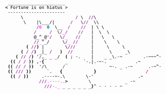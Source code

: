 <pre style="font-family:Menlo,'DejaVu Sans Mono',consolas,'Courier New',monospace"> ______________________                                                     <span style="color: #5f5fff; text-decoration-color: #5f5fff">+-------- </span><span style="color: #5f5fff; text-decoration-color: #5f5fff; font-weight: bold">Thursday, 9 May 2024</span><span style="color: #5f5fff; text-decoration-color: #5f5fff"> --------+</span> <a href="https://www.informatik.uni-leipzig.de/~akiki/">Christopher Akiki</a>                
<span style="font-weight: bold">&lt;</span><span style="color: #000000; text-decoration-color: #000000"> Fortune is on hiatus &gt;</span>                                                    <span style="color: #5f5fff; text-decoration-color: #5f5fff">|</span>                                      <span style="color: #5f5fff; text-decoration-color: #5f5fff">|</span> ┣━━ Interests                    
<span style="color: #000000; text-decoration-color: #000000"> ----------------------</span>                                                     <span style="color: #5f5fff; text-decoration-color: #5f5fff">|</span> Hello, friend.                       <span style="color: #5f5fff; text-decoration-color: #5f5fff">|</span> ┃   ┣━━ My cat                   
<span style="color: #000000; text-decoration-color: #000000">      \                    </span><span style="color: #800080; text-decoration-color: #800080">/</span><span style="color: #000000; text-decoration-color: #000000"> \  </span><span style="color: #800080; text-decoration-color: #800080">//</span><span style="color: #000000; text-decoration-color: #000000">\</span>                                         <span style="color: #5f5fff; text-decoration-color: #5f5fff">|</span>                                      <span style="color: #5f5fff; text-decoration-color: #5f5fff">|</span> ┃   ┣━━ Representation Learning  
<span style="color: #000000; text-decoration-color: #000000">       \    |\___/|      </span><span style="color: #800080; text-decoration-color: #800080">/</span><span style="color: #000000; text-decoration-color: #000000">   \</span><span style="color: #800080; text-decoration-color: #800080">//</span><span style="color: #000000; text-decoration-color: #000000">  \\</span>                                        <span style="color: #5f5fff; text-decoration-color: #5f5fff">|</span> <span style="font-style: italic">This auto-generated message panel </span>   <span style="color: #5f5fff; text-decoration-color: #5f5fff">|</span> ┃   ┣━━ Language Generation      
<span style="color: #000000; text-decoration-color: #000000">            </span><span style="color: #800080; text-decoration-color: #800080">/</span><span style="color: #ff00ff; text-decoration-color: #ff00ff">0</span><span style="color: #000000; text-decoration-color: #000000">  </span><span style="color: #008080; text-decoration-color: #008080; font-weight: bold">0</span><span style="color: #000000; text-decoration-color: #000000">  \__  </span><span style="color: #800080; text-decoration-color: #800080">/</span><span style="color: #000000; text-decoration-color: #000000">    </span><span style="color: #800080; text-decoration-color: #800080">//</span><span style="color: #000000; text-decoration-color: #000000">  | \ \    </span>                                  <span style="color: #5f5fff; text-decoration-color: #5f5fff">|</span> <span style="font-style: italic">was brought to you by the </span><span style="font-weight: bold; font-style: italic"><a href="https://en.wikipedia.org/wiki/Cowsay">cowsay</a></span><span style="font-style: italic"> </span>    <span style="color: #5f5fff; text-decoration-color: #5f5fff">|</span> ┃   ┣━━ Text Mining              
<span style="color: #000000; text-decoration-color: #000000">           </span><span style="color: #800080; text-decoration-color: #800080">/</span><span style="color: #000000; text-decoration-color: #000000">     </span><span style="color: #800080; text-decoration-color: #800080">/</span><span style="color: #000000; text-decoration-color: #000000">  \</span><span style="color: #800080; text-decoration-color: #800080">/_/</span><span style="color: #000000; text-decoration-color: #000000">    </span><span style="color: #800080; text-decoration-color: #800080">//</span><span style="color: #000000; text-decoration-color: #000000">   |  \  \  </span>                                  <span style="color: #5f5fff; text-decoration-color: #5f5fff">|</span> <span style="font-style: italic">dragon, </span><span style="font-weight: bold; font-style: italic"><a href="https://en.wikipedia.org/wiki/Fortune_(Unix)">fortune</a></span><span style="font-style: italic"> and </span><span style="font-weight: bold; font-style: italic"><a href="https://github.com/willmcgugan/rich">Rich</a></span><span style="font-style: italic">. </span>           <span style="color: #5f5fff; text-decoration-color: #5f5fff">|</span> ┃   ┣━━ Dataset Creation         
<span style="color: #000000; text-decoration-color: #000000">           @_^_@&#x27;</span><span style="color: #800080; text-decoration-color: #800080">/</span><span style="color: #000000; text-decoration-color: #000000">   \</span><span style="color: #800080; text-decoration-color: #800080">/</span><span style="color: #ff00ff; text-decoration-color: #ff00ff">_</span><span style="color: #000000; text-decoration-color: #000000">   </span><span style="color: #800080; text-decoration-color: #800080">//</span><span style="color: #000000; text-decoration-color: #000000">    |   \   \ </span>                                 <span style="color: #5f5fff; text-decoration-color: #5f5fff">|</span>                                      <span style="color: #5f5fff; text-decoration-color: #5f5fff">|</span> ┃   ┗━━ TODO                     
<span style="color: #000000; text-decoration-color: #000000">           </span><span style="color: #800080; text-decoration-color: #800080">//</span><span style="color: #ff00ff; text-decoration-color: #ff00ff">_</span><span style="color: #000000; text-decoration-color: #000000">^_/     \</span><span style="color: #800080; text-decoration-color: #800080">/</span><span style="color: #ff00ff; text-decoration-color: #ff00ff">_</span><span style="color: #000000; text-decoration-color: #000000"> </span><span style="color: #800080; text-decoration-color: #800080">//</span><span style="color: #000000; text-decoration-color: #000000">     |    \    \</span>                                <span style="color: #5f5fff; text-decoration-color: #5f5fff">|</span> <span style="font-weight: bold; font-style: italic">Follow me on twitter: </span><span style="font-weight: bold; font-style: italic"><a href="https://twitter.com/christopher">@christopher</a></span>   <span style="color: #5f5fff; text-decoration-color: #5f5fff">|</span> ┣━━ Past Lives                   
<span style="color: #000000; text-decoration-color: #000000">        </span><span style="color: #000000; text-decoration-color: #000000; font-weight: bold">(</span><span style="color: #000000; text-decoration-color: #000000"> </span><span style="color: #800080; text-decoration-color: #800080">//</span><span style="color: #000000; text-decoration-color: #000000; font-weight: bold">)</span><span style="color: #000000; text-decoration-color: #000000"> |        \</span><span style="color: #800080; text-decoration-color: #800080">///</span><span style="color: #000000; text-decoration-color: #000000">      |     \     \</span>                              <span style="color: #5f5fff; text-decoration-color: #5f5fff">|</span>                                      <span style="color: #5f5fff; text-decoration-color: #5f5fff">|</span> ┃   ┣━━ Sociocultural antropology
<span style="color: #000000; text-decoration-color: #000000">      </span><span style="color: #000000; text-decoration-color: #000000; font-weight: bold">(</span><span style="color: #000000; text-decoration-color: #000000"> </span><span style="color: #800080; text-decoration-color: #800080">/</span><span style="color: #000000; text-decoration-color: #000000"> </span><span style="color: #800080; text-decoration-color: #800080">/</span><span style="color: #000000; text-decoration-color: #000000; font-weight: bold">)</span><span style="color: #000000; text-decoration-color: #000000"> _|_ </span><span style="color: #800080; text-decoration-color: #800080">/</span><span style="color: #000000; text-decoration-color: #000000">   </span><span style="color: #000000; text-decoration-color: #000000; font-weight: bold">)</span><span style="color: #000000; text-decoration-color: #000000">  </span><span style="color: #800080; text-decoration-color: #800080">//</span><span style="color: #000000; text-decoration-color: #000000">       |      \     _\</span>                            <span style="color: #5f5fff; text-decoration-color: #5f5fff">+--------------------------------------+</span> ┃   ┗━━ Network Engineering      
<span style="color: #000000; text-decoration-color: #000000">    </span><span style="color: #000000; text-decoration-color: #000000; font-weight: bold">(</span><span style="color: #000000; text-decoration-color: #000000"> </span><span style="color: #800080; text-decoration-color: #800080">//</span><span style="color: #000000; text-decoration-color: #000000"> </span><span style="color: #800080; text-decoration-color: #800080">/</span><span style="color: #000000; text-decoration-color: #000000; font-weight: bold">)</span><span style="color: #000000; text-decoration-color: #000000"> &#x27;</span><span style="color: #800080; text-decoration-color: #800080">/</span><span style="color: #000000; text-decoration-color: #000000">,_ _ _/  </span><span style="color: #000000; text-decoration-color: #000000; font-weight: bold">(</span><span style="color: #000000; text-decoration-color: #000000"> ; -.    |    _ _\.-~        .-~~~^-.</span>                                                        ┣━━ Current Location             
<span style="color: #000000; text-decoration-color: #000000">  </span><span style="color: #000000; text-decoration-color: #000000; font-weight: bold">((</span><span style="color: #000000; text-decoration-color: #000000"> </span><span style="color: #800080; text-decoration-color: #800080">/</span><span style="color: #000000; text-decoration-color: #000000"> </span><span style="color: #800080; text-decoration-color: #800080">/</span><span style="color: #000000; text-decoration-color: #000000"> </span><span style="color: #000000; text-decoration-color: #000000; font-weight: bold">))</span><span style="color: #000000; text-decoration-color: #000000"> ,-</span><span style="color: #000000; text-decoration-color: #000000; font-weight: bold">{</span><span style="color: #000000; text-decoration-color: #000000">        _      `-.|.-~-.           .~         `.</span>                                                      ┃   ┗━━ Leipzig, Germany         
<span style="color: #000000; text-decoration-color: #000000"> </span><span style="color: #000000; text-decoration-color: #000000; font-weight: bold">((</span><span style="color: #000000; text-decoration-color: #000000"> </span><span style="color: #800080; text-decoration-color: #800080">//</span><span style="color: #000000; text-decoration-color: #000000"> </span><span style="color: #800080; text-decoration-color: #800080">/</span><span style="color: #000000; text-decoration-color: #000000"> </span><span style="color: #000000; text-decoration-color: #000000; font-weight: bold">))</span><span style="color: #000000; text-decoration-color: #000000">  &#x27;</span><span style="color: #800080; text-decoration-color: #800080">/</span><span style="color: #000000; text-decoration-color: #000000">\      </span><span style="color: #800080; text-decoration-color: #800080">/</span><span style="color: #000000; text-decoration-color: #000000">                 ~-. _ .-~      .-~^-.  \</span>                                                     ┗━━ Previous Locations           
<span style="color: #000000; text-decoration-color: #000000"> </span><span style="color: #000000; text-decoration-color: #000000; font-weight: bold">((</span><span style="color: #000000; text-decoration-color: #000000"> </span><span style="color: #800080; text-decoration-color: #800080">///</span><span style="color: #000000; text-decoration-color: #000000"> </span><span style="color: #000000; text-decoration-color: #000000; font-weight: bold">))</span><span style="color: #000000; text-decoration-color: #000000">      `.   </span><span style="color: #000000; text-decoration-color: #000000; font-weight: bold">{</span><span style="color: #000000; text-decoration-color: #000000">            </span><span style="color: #000000; text-decoration-color: #000000; font-weight: bold">}</span><span style="color: #000000; text-decoration-color: #000000">                   </span><span style="color: #800080; text-decoration-color: #800080">/</span><span style="color: #000000; text-decoration-color: #000000">      \  \</span>                                                        ┣━━ Durham, England          
<span style="color: #000000; text-decoration-color: #000000">  </span><span style="color: #000000; text-decoration-color: #000000; font-weight: bold">((</span><span style="color: #000000; text-decoration-color: #000000"> </span><span style="color: #800080; text-decoration-color: #800080">/</span><span style="color: #000000; text-decoration-color: #000000"> </span><span style="color: #000000; text-decoration-color: #000000; font-weight: bold">))</span><span style="color: #000000; text-decoration-color: #000000">     .----~-.\        \-&#x27;                 .~         \  `. \^-.</span>                                                 ┗━━ Zouk Mikael, Lebanon     
<span style="color: #000000; text-decoration-color: #000000">             </span><span style="color: #800080; text-decoration-color: #800080">///</span><span style="color: #ff00ff; text-decoration-color: #ff00ff">.----..</span><span style="font-weight: bold">&gt;</span>        \             _ -~             `.  ^-`  ^-_                                                                           
               <span style="color: #800080; text-decoration-color: #800080">///</span><span style="color: #ff00ff; text-decoration-color: #ff00ff">-._</span> _ _ _ _ _ _<span style="font-weight: bold">}</span>^ - - - - ~                     ~-- ,.-~                                                                            
                                                                  <span style="color: #800080; text-decoration-color: #800080">/</span><span style="color: #ff00ff; text-decoration-color: #ff00ff">.-</span>~                                                                                
                                                                                                                                                      
</pre>
